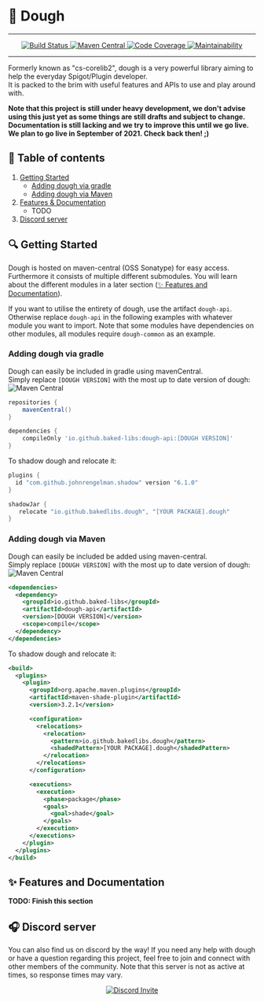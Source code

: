 # :bagel: Dough

<hr />
<p align="center">
    <a href="https://github.com/baked-libs/dough/actions">
        <img alt="Build Status" src="https://github.com/baked-libs/dough/actions/workflows/maven.yml/badge.svg?event=push" />
    </a>
    <a href="https://search.maven.org/search?q=baked-libs">
        <img alt="Maven Central" src="https://img.shields.io/maven-central/v/io.github.baked-libs/dough?color=1074ad&logo=apache-maven" />
    </a>
    <a href="https://sonarcloud.io/project/overview?id=baked-libs_dough">
        <img alt="Code Coverage" src="https://sonarcloud.io/api/project_badges/measure?project=baked-libs_dough&metric=coverage" />
    </a>
    <a href="https://sonarcloud.io/project/overview?id=baked-libs_dough">
        <img alt="Maintainability" src="https://sonarcloud.io/api/project_badges/measure?project=baked-libs_dough&metric=sqale_rating" />
    </a>
</p>
<hr />

Formerly known as "cs-corelib2", dough is a very powerful library aiming to help the everyday Spigot/Plugin developer.<br>
It is packed to the brim with useful features and APIs to use and play around with.

**Note that this project is still under heavy development, we don't advise using this just yet as some things are still drafts and subject to change. Documentation is still lacking and we try to improve this until we go live. We plan to go live in September of 2021. Check back then! ;)**

## :page_facing_up: Table of contents
1. [Getting Started](#mag-getting-started)
    - [Adding dough via gradle](#adding-dough-via-gradle)
    - [Adding dough via Maven](#adding-dough-via-maven)
2. [Features & Documentation](#sparkles-features-and-documentation)
    - TODO
3. [Discord server](#headphones-discord-server)

## :mag: Getting Started
Dough is hosted on maven-central (OSS Sonatype) for easy access.
Furthermore it consists of multiple different submodules. You will
learn about the different modules in a later section ([:sparkles: Features and Documentation](#sparkles-features-and-documentation)).

If you want to utilise the entirety of dough, use the artifact `dough-api`.<br>
Otherwise replace `dough-api` in the following examples with whatever module you want to import. Note that
some modules have dependencies on other modules, all modules require `dough-common` as an example.

### Adding dough via gradle
Dough can easily be included in gradle using mavenCentral.<br />
Simply replace `[DOUGH VERSION]` with the most up to date version of dough:
![Maven Central](https://img.shields.io/maven-central/v/io.github.baked-libs/dough?label=latest%20version)

```gradle
repositories {
	mavenCentral()
}

dependencies {
	compileOnly 'io.github.baked-libs:dough-api:[DOUGH VERSION]'
}
```

To shadow dough and relocate it:
```gradle
plugins {
  id "com.github.johnrengelman.shadow" version "6.1.0"
}

shadowJar {
   relocate "io.github.bakedlibs.dough", "[YOUR PACKAGE].dough"
}
```

### Adding dough via Maven
Dough can easily be included be added using maven-central.<br />
Simply replace `[DOUGH VERSION]` with the most up to date version of dough:
![Maven Central](https://img.shields.io/maven-central/v/io.github.baked-libs/dough?label=latest%20version)

```xml
<dependencies>
  <dependency>
    <groupId>io.github.baked-libs</groupId>
    <artifactId>dough-api</artifactId>
    <version>[DOUGH VERSION]</version>
    <scope>compile</scope>
  </dependency>
</dependencies>
```

To shadow dough and relocate it:
```xml
<build>
  <plugins>
    <plugin>
      <groupId>org.apache.maven.plugins</groupId>
      <artifactId>maven-shade-plugin</artifactId>
      <version>3.2.1</version>

      <configuration>
        <relocations>
          <relocation>
            <pattern>io.github.bakedlibs.dough</pattern>
            <shadedPattern>[YOUR PACKAGE].dough</shadedPattern>
          </relocation>
        </relocations>
      </configuration>

      <executions>
        <execution>
          <phase>package</phase>
          <goals>
            <goal>shade</goal>
          </goals>
        </execution>
      </executions>
    </plugin>
  </plugins>
</build>
```

## :sparkles: Features and Documentation
**TODO: Finish this section**

## :headphones: Discord server
You can also find us on discord by the way!
If you need any help with dough or have a question regarding this project, feel free to join and connect with other members of the community.
Note that this server is not as active at times, so response times may vary.

<p align="center">
  <a href="https://discord.gg/c8tk8rP8Wb">
    <img src="https://discordapp.com/api/guilds/862336191839600650/widget.png?style=banner3" alt="Discord Invite"/>
  </a>
</p>
